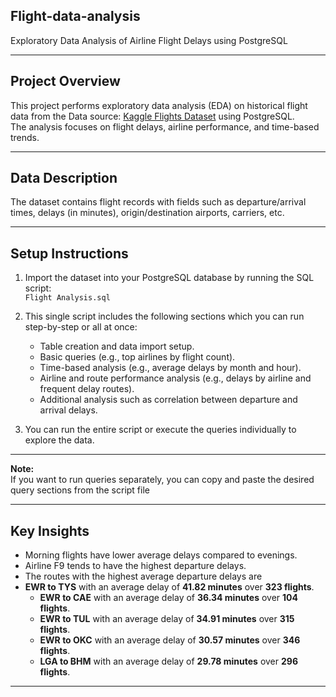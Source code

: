 ## Flight-data-analysis
Exploratory Data Analysis of Airline Flight Delays using PostgreSQL

---
## Project Overview 
This project performs exploratory data analysis (EDA) on historical flight data from the Data source: [Kaggle Flights Dataset](https://www.kaggle.com/datasets/mahoora00135/flights) using PostgreSQL.  
The analysis focuses on flight delays, airline performance, and time-based trends.

---
## Data Description 
The dataset contains flight records with fields such as departure/arrival times, delays (in minutes), origin/destination airports, carriers, etc.

---
## Setup Instructions
1. Import the dataset into your PostgreSQL database by running the SQL script:  
   `Flight Analysis.sql`
   
3. This single script includes the following sections which you can run step-by-step or all at once:

   - Table creation and data import setup.
   - Basic queries (e.g., top airlines by flight count).
   - Time-based analysis (e.g., average delays by month and hour).
   - Airline and route performance analysis (e.g., delays by airline and frequent delay routes).
   - Additional analysis such as correlation between departure and arrival delays.

4. You can run the entire script or execute the queries individually to explore the data.

---

**Note:**  
If you want to run queries separately, you can copy and paste the desired query sections from the script file

---

## Key Insights
- Morning flights have lower average delays compared to evenings.
- Airline F9 tends to have the highest departure delays.
- The routes with the highest average departure delays are
- **EWR to TYS** with an average delay of **41.82 minutes** over **323 flights**.
  - **EWR to CAE** with an average delay of **36.34 minutes** over **104 flights**.
  - **EWR to TUL** with an average delay of **34.91 minutes** over **315 flights**.
  - **EWR to OKC** with an average delay of **30.57 minutes** over **346 flights**.
  - **LGA to BHM** with an average delay of **29.78 minutes** over **296 flights**.
---
